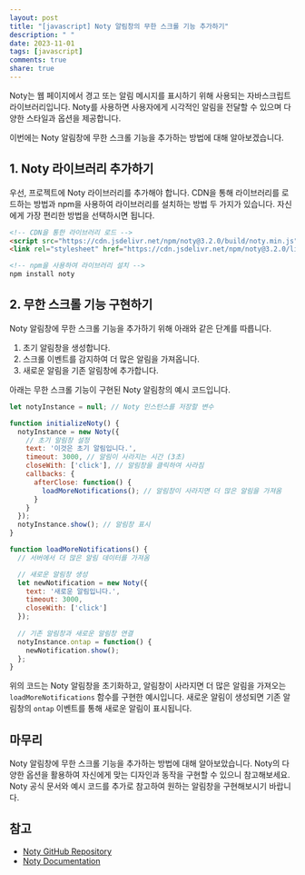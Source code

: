 ```yaml
---
layout: post
title: "[javascript] Noty 알림창의 무한 스크롤 기능 추가하기"
description: " "
date: 2023-11-01
tags: [javascript]
comments: true
share: true
---
```


Noty는 웹 페이지에서 경고 또는 알림 메시지를 표시하기 위해 사용되는 자바스크립트 라이브러리입니다. Noty를 사용하면 사용자에게 시각적인 알림을 전달할 수 있으며 다양한 스타일과 옵션을 제공합니다.

이번에는 Noty 알림창에 무한 스크롤 기능을 추가하는 방법에 대해 알아보겠습니다.

## 1. Noty 라이브러리 추가하기

우선, 프로젝트에 Noty 라이브러리를 추가해야 합니다. CDN을 통해 라이브러리를 로드하는 방법과 npm을 사용하여 라이브러리를 설치하는 방법 두 가지가 있습니다. 자신에게 가장 편리한 방법을 선택하시면 됩니다.

```html
<!-- CDN을 통한 라이브러리 로드 -->
<script src="https://cdn.jsdelivr.net/npm/noty@3.2.0/build/noty.min.js"></script>
<link rel="stylesheet" href="https://cdn.jsdelivr.net/npm/noty@3.2.0/lib/noty.min.css">

<!-- npm을 사용하여 라이브러리 설치 -->
npm install noty
```

## 2. 무한 스크롤 기능 구현하기

Noty 알림창에 무한 스크롤 기능을 추가하기 위해 아래와 같은 단계를 따릅니다.

1. 초기 알림창을 생성합니다.
2. 스크롤 이벤트를 감지하여 더 많은 알림을 가져옵니다.
3. 새로운 알림을 기존 알림창에 추가합니다.

아래는 무한 스크롤 기능이 구현된 Noty 알림창의 예시 코드입니다.

```javascript
let notyInstance = null; // Noty 인스턴스를 저장할 변수

function initializeNoty() {
  notyInstance = new Noty({
    // 초기 알림창 설정
    text: '이것은 초기 알림입니다.',
    timeout: 3000, // 알림이 사라지는 시간 (3초)
    closeWith: ['click'], // 알림창을 클릭하여 사라짐
    callbacks: {
      afterClose: function() {
        loadMoreNotifications(); // 알림창이 사라지면 더 많은 알림을 가져옴
      }
    }
  });
  notyInstance.show(); // 알림창 표시
}

function loadMoreNotifications() {
  // 서버에서 더 많은 알림 데이터를 가져옴

  // 새로운 알림창 생성
  let newNotification = new Noty({
    text: '새로운 알림입니다.',
    timeout: 3000,
    closeWith: ['click']
  });
  
  // 기존 알림창과 새로운 알림창 연결
  notyInstance.ontap = function() {
    newNotification.show();
  };
}
```

위의 코드는 Noty 알림창을 초기화하고, 알림창이 사라지면 더 많은 알림을 가져오는 `loadMoreNotifications` 함수를 구현한 예시입니다. 새로운 알림이 생성되면 기존 알림창의 `ontap` 이벤트를 통해 새로운 알림이 표시됩니다.

## 마무리

Noty 알림창에 무한 스크롤 기능을 추가하는 방법에 대해 알아보았습니다. Noty의 다양한 옵션을 활용하여 자신에게 맞는 디자인과 동작을 구현할 수 있으니 참고해보세요. Noty 공식 문서와 예시 코드를 추가로 참고하여 원하는 알림창을 구현해보시기 바랍니다.

## 참고

- [Noty GitHub Repository](https://github.com/needim/noty)
- [Noty Documentation](https://github.com/needim/noty/blob/master/docs/README.md)